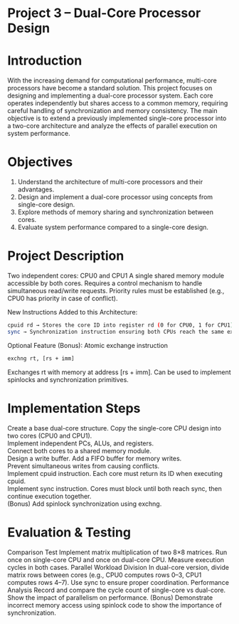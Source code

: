 # Project 3 – Dual-Core Processor Design

# Introduction

With the increasing demand for computational performance, multi-core processors have become a standard solution. This project focuses on designing and implementing a dual-core processor system. Each core operates independently but shares access to a common memory, requiring careful handling of synchronization and memory consistency.
The main objective is to extend a previously implemented single-core processor into a two-core architecture and analyze the effects of parallel execution on system performance.


# Objectives

1. Understand the architecture of multi-core processors and their advantages.
2. Design and implement a dual-core processor using concepts from single-core design.
3. Explore methods of memory sharing and synchronization between cores.
4. Evaluate system performance compared to a single-core design.

# Project Description
Two independent cores: CPU0 and CPU1
A single shared memory module accessible by both cores.
Requires a control mechanism to handle simultaneous read/write requests.
Priority rules must be established (e.g., CPU0 has priority in case of conflict).

New Instructions Added to this Architecture:

```bash
cpuid rd → Stores the core ID into register rd (0 for CPU0, 1 for CPU1).
sync → Synchronization instruction ensuring both CPUs reach the same execution point before continuing (blocking).
```

Optional Feature (Bonus):
Atomic exchange instruction
```bash
exchng rt, [rs + imm]  
```
Exchanges rt with memory at address [rs + imm].
Can be used to implement spinlocks and synchronization primitives.

# Implementation Steps

Create a base dual-core structure. 
Copy the single-core CPU design into two cores (CPU0 and CPU1).  
Implement independent PCs, ALUs, and registers.  
Connect both cores to a shared memory module.  
Design a write buffer. 
Add a FIFO buffer for memory writes.  
Prevent simultaneous writes from causing conflicts.  
Implement cpuid instruction. 
Each core must return its ID when executing cpuid.  
Implement sync instruction. 
Cores must block until both reach sync, then continue execution together.  
(Bonus) Add spinlock synchronization using exchng.  

# Evaluation & Testing

Comparison Test
Implement matrix multiplication of two 8×8 matrices.
Run once on single-core CPU and once on dual-core CPU.
Measure execution cycles in both cases.
Parallel Workload Division
In dual-core version, divide matrix rows between cores (e.g., CPU0 computes rows 0–3, CPU1 computes rows 4–7).
Use sync to ensure proper coordination.
Performance Analysis
Record and compare the cycle count of single-core vs dual-core.
Show the impact of parallelism on performance.
(Bonus) Demonstrate incorrect memory access using spinlock code to show the importance of synchronization.